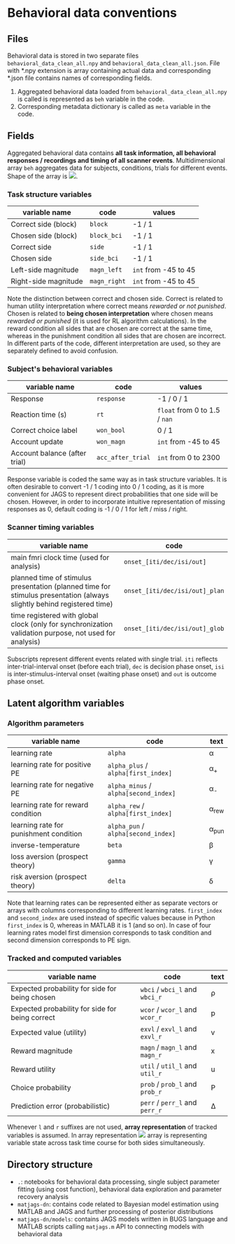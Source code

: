 
# Behavioral data conventions

## Files
Behavioral data is stored in two separate files `behavioral_data_clean_all.npy` and `behavioral_data_clean_all.json`. File with *.npy extension is array containing actual data and corresponding *.json file contains names of corresponding fields. 
1. Aggregated behavioral data loaded from `behavioral_data_clean_all.npy` is called is represented as `beh` variable in the code. 
2. Corresponding metadata dictionary is called as `meta` variable in the code. 

## Fields
Aggregated behavioral data contains **all task information, all behavioral responses  / recordings and timing of all scanner events**.  Multidimensional array `beh` aggregates data for subjects, conditions, trials for different events. Shape of the array is <img src="https://render.githubusercontent.com/render/math?math=$N_{subjects} \times N_{conditions} \times N_{trials} \times N_{variables}$">.

### Task structure variables
| variable name | code | values |
|--|--|--|
| Correct side (block) | `block` | -1 / 1 |
| Chosen side (block) | `block_bci` | -1 / 1 |
| Correct side | `side` | -1 / 1 |
| Chosen side | `side_bci` | -1 / 1 |
| Left-side magnitude | `magn_left` | `int` from -45 to 45 |
| Right-side magnitude | `magn_right` | `int` from -45 to 45 |

Note the distinction between correct and chosen side. Correct is related to human utility interpretation where correct means *rewarded or not punished*. Chosen is related to **being chosen interpretation** where chosen means *rewarded or punished* (it is used for RL algorithm calculations). In the reward condition all sides that are chosen are correct at the same time, whereas in the punishment condition all sides that are chosen are incorrect. In different parts of the code, different interpretation are used, so they are separately defined to avoid confusion.

### Subject's behavioral variables
| variable name | code | values |
|--|--|--|
| Response | `response` | -1 / 0 / 1 |
| Reaction time (s) | `rt` | `float` from 0 to 1.5 / `nan` |
| Correct choice label | `won_bool` | 0 / 1 |
| Account update | `won_magn` | `int` from -45 to 45 |
| Account balance (after trial) | `acc_after_trial` | `int` from 0 to 2300 |

Response variable is coded the same way as in task structure variables. It is often desirable to convert -1 / 1 coding into 0 / 1 coding, as it is more convenient for JAGS to represent direct probabilities that one side will be chosen. However, in order to incorporate intuitive representation of missing responses as 0, default coding is -1 / 0 / 1 for left / miss / right. 

### Scanner timing variables
| variable name | code |
|--|--|
| main fmri clock time (used for analysis)|`onset_[iti/dec/isi/out]`|
| planned time of stimulus presentation (planned time for stimulus presentation (always slightly behind registered time)| `onset_[iti/dec/isi/out]_plan`|
| time registered with global clock (only for synchronization validation purpose, not used for analysis) |  `onset_[iti/dec/isi/out]_glob` 

Subscripts represent different events related with single trial. `iti` reflects inter-trial-interval onset (before each trial), `dec` is decision phase onset, `isi` is inter-stimulus-interval onset (waiting phase onset) and `out` is outcome phase onset.

## Latent algorithm variables

### Algorithm parameters
| variable name | code | text |
|--|--|--|
| learning rate | `alpha` | &alpha; |
| learning rate for positive PE | `alpha_plus` / `alpha[first_index]` | &alpha;<sub>+</sub> |
| learning rate for negative PE | `alpha_minus` / `alpha[second_index]` | &alpha;<sub>-</sub> |
| learning rate for reward condition | `alpha_rew` / `alpha[first_index]` | &alpha;<sub>rew</sub> |
| learning rate for punishment condition | `alpha_pun` / `alpha[second_index]` | &alpha;<sub>pun</sub> |
| inverse-temperature | `beta` | &beta; |
| loss aversion (prospect theory) | `gamma` | &gamma; |
| risk aversion (prospect theory) | `delta` | &delta; |

Note that learning rates can be represented either as separate vectors or arrays with columns corresponding to different learning rates. `first_index` and `second_index` are used instead of specific values because in Python `first_index` is 0, whereas in MATLAB it is 1 (and so on). In case of four learning rates model first dimension corresponds to task condition and second dimension corresponds to PE sign. 


### Tracked and computed variables
| variable name | code | text |
|--|--|--|
| Expected probability for side for being chosen | `wbci` / `wbci_l` and `wbci_r` | &rho; |
| Expected probability for side for being correct | `wcor` / `wcor_l` and `wcor_r` | p |
| Expected value (utility) | `exvl` / `exvl_l` and `exvl_r` | v |
| Reward magnitude | `magn` / `magn_l` and `magn_r` | x |
| Reward utility | `util` / `util_l` and `util_r` | u |
| Choice probability | `prob` / `prob_l` and `prob_r` | P |
| Prediction error (probabilistic) | `perr` / `perr_l` and `perr_r` | Δ |

Whenever `l` and `r` suffixes are not used, **array representation** of tracked variables is assumed. In array representation <img src="https://render.githubusercontent.com/render/math?math=$N_{trials} \times N_{sides}$"> array is representing variable state across task time course for both sides simultaneously. 

## Directory structure

- `.`:  notebooks for behavioral data processing, single subject parameter fitting (using cost function), behavioral data exploration and parameter recovery analysis
- `matjags-dn`: contains code related to Bayesian model estimation using MATLAB and JAGS and further processing of posterior distributions 
- `matjags-dn/models`: contains JAGS models written in BUGS language and MATLAB scripts calling `matjags.m` API to connecting models with behavioral data



